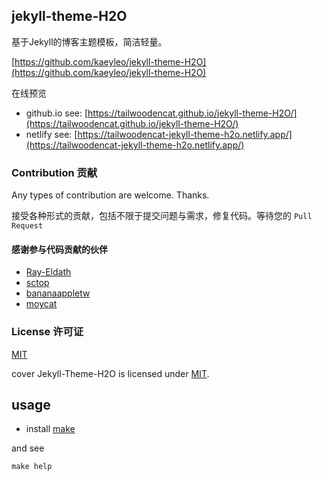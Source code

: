 ## jekyll-theme-H2O

基于Jekyll的博客主题模板，简洁轻量。

[https://github.com/kaeyleo/jekyll-theme-H2O](https://github.com/kaeyleo/jekyll-theme-H2O)

在线预览
- github.io see: [https://tailwoodencat.github.io/jekyll-theme-H2O/](https://tailwoodencat.github.io/jekyll-theme-H2O/)
- netlify see: [https://tailwoodencat-jekyll-theme-h2o.netlify.app/](https://tailwoodencat-jekyll-theme-h2o.netlify.app/)

### Contribution 贡献

Any types of contribution are welcome. Thanks.

接受各种形式的贡献，包括不限于提交问题与需求，修复代码。等待您的 ```Pull Request```

#### 感谢参与代码贡献的伙伴

- [Ray-Eldath](https://github.com/Ray-Eldath)
- [sctop](https://github.com/sctop)
- [bananaappletw](https://github.com/bananaappletw)
- [moycat](https://github.com/moycat)

### License 许可证

[MIT](LICENSE)

cover Jekyll-Theme-H2O is licensed under [MIT](https://github.com/kaeyleo/jekyll-theme-H2O/blob/master/LICENSE).

## usage

- install [make](https://www.gnu.org/software/make/)

and see

```
make help
```
